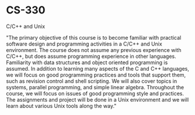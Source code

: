 # CS-330
C/C++ and Unix

"The primary objective of this course is to become familiar with practical software design and programming activities in a C/C++ and Unix environment. The course does not assume any previous experience with C/C++, but does assume programming experience in other languages. Familiarity with data structures and object oriented programming is assumed. In addition to learning many aspects of the C and C++ languages, we will focus on good programming practices and tools that support them, such as revision control and shell scripting. We will also cover topics in systems, parallel programming, and simple linear algebra. Throughout the course, we will focus on issues of good programming style and practices. The assignments and project will be done in a Unix environment and we will learn about various Unix tools along the way."

